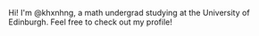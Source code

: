 Hi! I'm @khxnhng, a math undergrad studying at the University of Edinburgh. Feel free to check out my profile!
